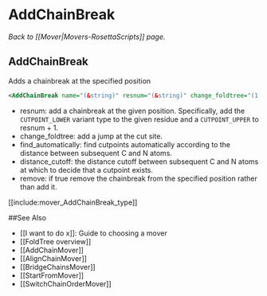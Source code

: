 # AddChainBreak
*Back to [[Mover|Movers-RosettaScripts]] page.*
## AddChainBreak

Adds a chainbreak at the specified position

```xml
<AddChainBreak name="(&string)" resnum="(&string)" change_foldtree="(1 &bool)" find_automatically="(0 &bool)" distance_cutoff="(2.5&Real)" remove="(0 &bool)"/>
```

-   resnum: add a chainbreak at the given position.  Specifically, add the `CUTPOINT_LOWER` variant type to the given residue and a `CUTPOINT_UPPER` to resnum + 1.
-   change\_foldtree: add a jump at the cut site.
-   find\_automatically: find cutpoints automatically according to the distance between subsequent C and N atoms.
-   distance\_cutoff: the distance cutoff between subsequent C and N atoms at which to decide that a cutpoint exists.
-   remove: if true remove the chainbreak from the specified position rather than add it.

[[include:mover_AddChainBreak_type]]

##See Also

* [[I want to do x]]: Guide to choosing a mover
* [[FoldTree overview]]
* [[AddChainMover]]
* [[AlignChainMover]]
* [[BridgeChainsMover]]
* [[StartFromMover]]
* [[SwitchChainOrderMover]]
